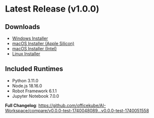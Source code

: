 # Latest Release (v1.0.0)

## Downloads
- [Windows Installer](https://github.com/officekube/AI-Workspace/releases/download/v0.0.0-test-1740051558/AI.Desktop-Setup-1.0.0.exe)
- [macOS Installer (Apple Silicon)](https://github.com/officekube/AI-Workspace/releases/download/v0.0.0-test-1740051558/AI.Desktop-1.0.0-arm64.dmg)
- [macOS Installer (Intel)](https://github.com/officekube/AI-Workspace/releases/download/v0.0.0-test-1740051558/AI.Desktop-1.0.0-x64.dmg)
- [Linux Installer](https://github.com/officekube/AI-Workspace/releases/download/v0.0.0-test-1740051558/AI.Desktop-1.0.0-x86_64.AppImage)

## Included Runtimes
- Python 3.11.0
- Node.js 18.16.0
- Robot Framework 6.1.1
- Jupyter Notebook 7.0.0

**Full Changelog**: https://github.com/officekube/AI-Workspace/compare/v0.0.0-test-1740048089...v0.0.0-test-1740051558